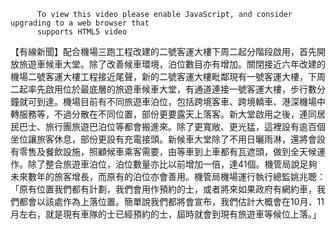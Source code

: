 
          To view this video please enable JavaScript, and consider upgrading to a web browser that
          supports HTML5 video
【有線新聞】配合機場三跑工程改建的二號客運大樓下周二起分階段啟用，首先開放旅遊車候車大堂。除了改善候車環境，泊位數目亦有增加。關閉接近六年改建的機場二號客運大樓工程接近尾聲，新的二號客運大樓毗鄰現有一號客運大樓，下周二起率先啟用位於最底層的旅遊車候車大堂，有通道連接一號客運大樓，步行數分鐘就可到達。機場目前有不同旅遊車泊位，包括跨境客車、跨境轎車、港深機場中轉服務等，不過分散在不同位置，部份更要露天上落客。新大堂啟用之後，連同居民巴士、旅行團旅遊巴泊位等都會搬進來。除了更寬敞、更光猛，這裡設有逾百個坐位讓旅客休息，部份更設有充電接頭。新候車大堂除了不用日曬雨淋，還將會設有零售及餐飲設施，照顧候車乘客需要，由等車到上車都有瓦遮頭，做到全天候運作。除了整合旅遊車泊位，泊位數量亦比以前增加一倍，達41個。機管局說足夠未來數年的旅客增長，而原有的泊位亦會善用。機管局機場運行執行總監姚兆聰：「原有位置我們都有計劃，我們會用作預約的士，或者將來如果政府有網約車，我們都會以該處作為上落位置。簡單說我們都將會宣布，我們估計大概會在10月、11月左右，就是現有車隊的士已經預約的士，屆時就會到現有旅遊車等候位上落。」